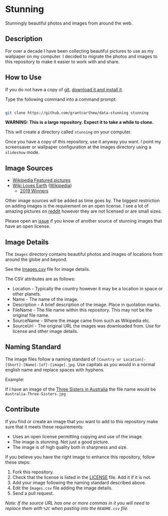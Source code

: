# Stunning

Stunningly beautiful photos and images from around the web.

## Description

For over a decade I have been collecting beautiful pictures to use as my wallpaper on my computer. I decided to migrate the photos and images to this repository to make it easier to work with and share.

## How to Use

If you do not have a copy of [git](https://git-scm.com/), [download it and install it](https://git-scm.com/downloads).

Type the following command into a command prompt:

```bash

git clone https://github.com/grantcarthew/data-stunning stunning

```

__WARNING: This is a large repository. Expect it to take a while to clone.__

This will create a directory called `stunning` on your computer.

Once you have a copy of this repository, use it anyway you want. I point my screensaver or wallpaper configuration at the images directory using a `slideshow` mode.

## Image Sources

* [Wikipedia Featured pictures](https://en.wikipedia.org/wiki/Wikipedia:Featured_pictures)
* [Wiki Loves Earth](http://wikilovesearth.org/) ([Wikipedia](https://en.wikipedia.org/wiki/Wiki_Loves_Earth))
  * [2019 Winners](https://wikimediafoundation.org/news/2019/12/02/imagination-becomes-reality-in-the-winners-of-the-2019-wiki-loves-earth-photo-contest/)


Other image sources will be added as time goes by. The biggest restriction on adding images is the requirement on an open license. I see a lot of amazing pictures on [reddit](https://www.reddit.com/r/Pictures/) however they are not licensed or are small sizes.

Please open an [issue](https://github.com/grantcarthew/data-stunning/issues) if you know of another source of stunning images that have an open license.

## Image Details

The `Images` directory contains beautiful photos and images of locations from around the globe and beyond.

See the [Images.csv](Images.csv) file for image details.

The CSV attributes are as follows:

* Location - Typically the country however it may be a location in space or other planets.
* Name - The name of the image.
* Description - A brief description of the image. Place in quotation marks.
* FileName - The file name within this repository. This may not be the original file name.
* SourceName - Where the image came from such as Wikipedia etc.
* SourceUrl - The original URL the images was downloaded from. Use for license and other image details.

## Naming Standard

The image files follow a naming standard of `[Country or Location]-[Short]-[Name]-[of]-[image].jpg`. Use capitals as you would in a normal english name and replace spaces with hyphens.

Example:

If I have an image of the [Three Sisters in Australia](https://en.wikipedia.org/wiki/Three_Sisters_(Australia)) the file name would be `Australia-Three-Sisters.jpg`

## Contribute

If you find or create an image that you want to add to this repository make sure that it meets these requirements:

* Uses an open license permitting copying and use of the image.
* The image is stunning. Not just a good picture.
* The image is of high quality both in sharpness and size.

If you believe you have the right image to enhance this repository, follow these steps:

1. Fork this repository.
1. Check that the license is listed in the [LICENSE](LICENSE.md) file. Add it if it is not.
1. Add your image following the naming standard described above.
1. Edit the `Images.csv` file adding the image details.
1. Send a pull request.

_Note: If the source URL has one or more commas in it you will need to replace them with `%2C` when pasting into the `README.csv` file._
